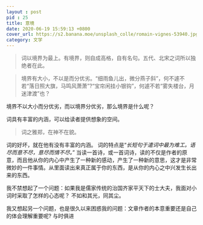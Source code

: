 ```yaml
---
layout : post
pid : 25
title: 意境
date: 2020-06-19 15:59:13 +0800
cover_url: https://s2.banana.moe/unsplash_colle/romain-vignes-53940.jpg
category: 文学
---
```


> 词以境界为最上。有境界，则自成高格，自有名句。五代、北宋之词所以独绝者在此。

> 境界有大小，不以是而分优劣。“细雨鱼儿出，微分燕子斜”，何不遽不若“落日照大旗，马鸣风萧萧”?“宝帘闲挂小银钩”，何遽不若“雾失楼台，月迷津渡”也？

境界不以大小而分优劣，而以境界分优劣，那么境界是什么呢？

词具有丰富的内涵，可以给读者提供想象的空间。

> 词之雅郑，在神不在貌。

词的好坏，就在他有没有丰富的内涵。
词的特点是“*长短句于遣词中最为难工。语尽而意不尽，意尽而情不尽。*”
当读一首诗，或一首词诗，读的不仅是作者的原意，而且他从你的内心中产生了一种新的感动，产生了一种新的意思，这才是非常微妙的一件事情。从里面读出来真正属于你的东西，是从你的内心之中兴发生长出来的东西。

我不禁想起了一个问题：如果我是儒家传统的治国齐家平天下的士大夫，我面对小词时采取了怎样的心态呢？
不如和其光，同其尘。

我又想起另一个问题，也是很久以来困惑我的问题：文章作者的本意重要还是自己的体会理解重要呢?
与时俱进